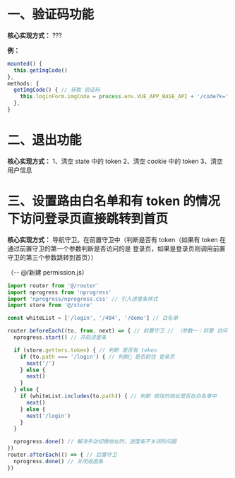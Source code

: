 # 一、验证码功能
  **核心实现方式：** ???

  **例：**
  ```js
  mounted() {
    this.getImgCode()
  },
  methods: {
    getImgCode() { // 获取 验证码
      this.loginForm.imgCode = process.env.VUE_APP_BASE_API + '/code?k=' + Math.random()
    },
  }
  ```

# 二、退出功能
  **核心实现方式：** 
  1、清空 state 中的 token
  2、清空 cookie 中的 token
  3、清空 用户信息

# 三、设置路由白名单和有 token 的情况下访问登录页直接跳转到首页
  **核心实现方式：** 导航守卫。在前置守卫中（判断是否有 token（如果有 token 在通过前置守卫的第一个参数判断是否访问的是 登录页，如果是登录页则调用前置守卫的第三个参数跳转到首页））

  （-- @/新建 permission.js）
  ```js
  import router from '@/router'
  import nprogress from 'nprogress'
  import 'nprogress/nprogress.css' // 引入进度条样式
  import store from '@/store'

  const whiteList = ['/login', '/404', '/demo'] // 白名单
  
  router.beforeEach((to, from, next) => { // 前置守卫 // （参数一：将要 访问 路由的信息对象）（参数二：将要 离开 路由的信息对象）（参数三：是一个函数，表示放行，允许这次路由导航）
    nprogress.start() // 开启进度条

    if (store.getters.token) { // 判断 是否有 token
      if (to.path === '/login') { // 判断 是否前往 登录页
        next('/')
      } else {
        next()
      }
    } else {
      if (whiteList.includes(to.path)) { // 判断 前往的地址是否在白名单中
        next()
      } else {
        next('/login')
      }
    }

    nprogress.done() // 解决手动切换地址时，进度条不关闭的问题
  })
  router.afterEach(() => { // 后置守卫
    nprogress.done() // 关闭进度条
  })
  ```
